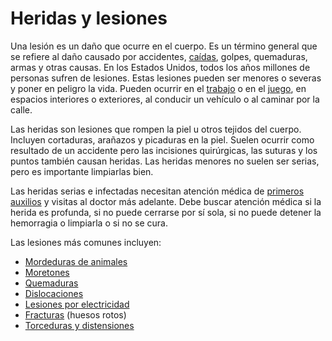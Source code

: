 Heridas y lesiones
==================


Una lesión es un daño que ocurre en el cuerpo. Es un término general que se refiere al daño causado por accidentes, [caídas](https://medlineplus.gov/spanish/falls.html), golpes, quemaduras, armas y otras causas. En los Estados Unidos, todos los años millones de personas sufren de lesiones. Estas lesiones pueden ser menores o severas y poner en peligro la vida. Pueden ocurrir en el [trabajo](https://medlineplus.gov/spanish/occupationalhealth.html) o en el [juego](https://medlineplus.gov/spanish/sportsinjuries.html), en espacios interiores o exteriores, al conducir un vehículo o al caminar por la calle. 


Las heridas son lesiones que rompen la piel u otros tejidos del cuerpo. Incluyen cortaduras, arañazos y picaduras en la piel. Suelen ocurrir como resultado de un accidente pero las incisiones quirúrgicas, las suturas y los puntos también causan heridas. Las heridas menores no suelen ser serias, pero es importante limpiarlas bien. 


Las heridas serias e infectadas necesitan atención médica de [primeros auxilios](https://medlineplus.gov/spanish/firstaid.html) y visitas al doctor más adelante. Debe buscar atención médica si la herida es profunda, si no puede cerrarse por sí sola, si no puede detener la hemorragia o limpiarla o si no se cura. 


Las lesiones más comunes incluyen:

* [Mordeduras de animales](https://medlineplus.gov/spanish/animalbites.html)
* [Moretones](https://medlineplus.gov/spanish/bruises.html)
* [Quemaduras](https://medlineplus.gov/spanish/burns.html)
* [Dislocaciones](https://medlineplus.gov/spanish/dislocations.html)
* [Lesiones por electricidad](https://medlineplus.gov/spanish/electricalinjuries.html)
* [Fracturas](https://medlineplus.gov/spanish/fractures.html) (huesos rotos)
* [Torceduras y distensiones](https://medlineplus.gov/spanish/sprainsandstrains.html)
